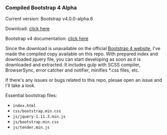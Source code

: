 ### Compiled Bootstrap 4 Alpha

Current version: Bootstrap v4.0.0-alpha.6

Download: [click here](https://github.com/dmxt/bootstrap-4-alpha-compiled/releases)

Bootstrap v4 documentation: [click here](http://v4-alpha.getbootstrap.com/getting-started/introduction/)

Since the download is unavailable on the official [Bootstrap 4 website](http://v4-alpha.getbootstrap.com/getting-started/download/), I've made the compiled copy available on this repo. With prepared index and downloaded jquery file, you can start developing as soon as it is downloaded and extracted. It includes gulp with SCSS compiler, BrowserSync, error catcher and notifier, minifies \*.css files, etc.

If there's any issues or bugs related to this repo, plesae open an issue and I'll take a look.

Essential bootstrap files:
* `index.html`
* `css/bootstrap.min.css`
* `js/jquery-1.11.3.min.js`
* `js/bootstrap.min.css`
* `js/tender.min.js`
